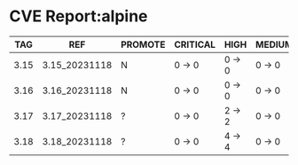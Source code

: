 # CVE Report:alpine
| TAG  |      REF      | PROMOTE | CRITICAL |  HIGH  | MEDIUM |  LOW   | UNKNOWN |
|------|---------------|---------|----------|--------|--------|--------|---------|
| 3.15 | 3.15_20231118 | N       | 0 -> 0   | 0 -> 0 | 0 -> 0 | 0 -> 0 | 0 -> 0  |
| 3.16 | 3.16_20231118 | N       | 0 -> 0   | 0 -> 0 | 0 -> 0 | 0 -> 0 | 0 -> 0  |
| 3.17 | 3.17_20231118 | ?       | 0 -> 0   | 2 -> 2 | 0 -> 0 | 0 -> 0 | 0 -> 0  |
| 3.18 | 3.18_20231118 | ?       | 0 -> 0   | 4 -> 4 | 0 -> 0 | 0 -> 0 | 0 -> 0  |
